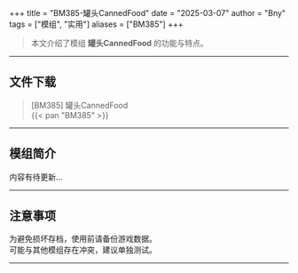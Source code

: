 +++
title = "BM385-罐头CannedFood"
date = "2025-03-07"
author = "Bny"
tags = ["模组", "实用"]
aliases = ["BM385"]
+++

> 本文介绍了模组 **罐头CannedFood** 的功能与特点。

---

## 文件下载

> [BM385] 罐头CannedFood  
{{< pan "BM385" >}}  

---

## 模组简介

>  
内容有待更新...  

---

## 注意事项

>  
为避免损坏存档，使用前请备份游戏数据。  
可能与其他模组存在冲突，建议单独测试。  

---

